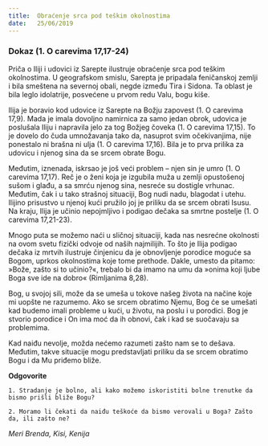 ```yaml
---
title:  Obraćenje srca pod teškim okolnostima
date:   25/06/2019
---
```


### Dokaz (1. O carevima 17,17-24)

Priča o Iliji i udovici iz Sarepte ilustruje obraćenje srca pod teškim okolnostima. U geografskom smislu, Sarepta je pripadala feničanskoj zemlji i bila smeštena na severnoj obali, negde između Tira i Sidona. Ta oblast je bila leglo idolatrije, posvećene u prvom redu Valu, bogu kiše.

Ilija je boravio kod udovice iz Sarepte na Božju zapovest (1. O carevima 17,9). Mada je imala dovoljno namirnica za samo jedan obrok, udovica je poslušala Iliju i napravila jelo za tog Božjeg čoveka (1. O carevima 17,15). To je dovelo do čuda umnožavanja tako da, nasuprot svim očekivanjima, nije ponestalo ni brašna ni ulja (1. O carevima 17,16). Bila je to prva prilika za udovicu i njenog sina da se srcem obrate Bogu.

Međutim, iznenada, iskrsao je još veći problem – njen sin je umro  (1. O carevima 17,17). Reč je o ženi koja je izgubila muža u zemlji opustošenoj sušom i glađu, a sa smrću njenog sina, nesreće su dostigle vrhunac. Međutim, čak i u tako strašnoj situaciji, Bog nudi nadu, blagodat i utehu. Ilijino prisustvo u njenoj kući pružilo joj je priliku da se srcem obrati Isusu. Na kraju, Ilija je učinio nepojmljivo i podigao dečaka sa smrtne postelje (1. O carevima 17,21-23).

Mnogo puta se možemo naći u sličnoj situaciji, kada nas nesrećne okolnosti na ovom svetu fizički odvoje od naših najmilijih. To što je Ilija podigao dečaka iz mrtvih ilustruje činjenicu da je obnovljenje porodice moguće sa Bogom, uprkos okolnostima koje tome prethode. Dakle,  umesto da pitamo: »Bože, zašto si to učinio?«, trebalo bi da imamo na umu da »onima koji ljube Boga sve ide na dobro« (Rimljanima 8,28).

Bog, u svojoj sili, može da se umeša u tokove našeg života na načine koje mi uopšte ne razumemo. Ako se srcem obratimo Njemu, Bog će se umešati kad budemo imali probleme u kući, u životu, na poslu i u porodici. Bog je stvorio porodice i On ima moć da ih obnovi, čak i kad se suočavaju sa problemima.

Kad naiđu nevolje, možda nećemo razumeti zašto nam se to dešava. Međutim, takve situacije mogu predstavljati priliku da se srcem obratimo Bogu i da Mu priđemo bliže.

**Odgovorite**

`1.	Stradanje je bolno, ali kako možemo iskoristiti bolne trenutke da bismo prišli bliže Bogu?`

`2.	Moramo li čekati da naiđu teškoće da bismo verovali u Boga? Zašto da, ili zašto ne?`

*Meri Brenda, Kisi, Kenija*

